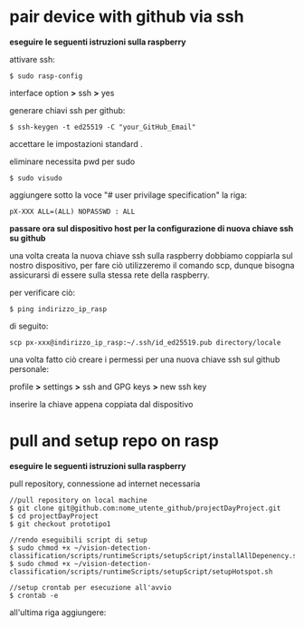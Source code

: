 # pair device with github via ssh

**eseguire le seguenti istruzioni sulla raspberry**

attivare ssh:

    $ sudo rasp-config
    
   interface option **>** ssh **>** yes
   
generare chiavi ssh per github:

    
    $ ssh-keygen -t ed25519 -C "your_GitHub_Email"
accettare le impostazioni standard .

eliminare necessita pwd per sudo

    $ sudo visudo

aggiungere sotto la voce "# user privilage specification" la riga:

    pX-XXX ALL=(ALL) NOPASSWD : ALL

**passare ora sul dispositivo host per la configurazione di nuova chiave ssh su github**

una  volta creata la nuova chiave ssh sulla raspberry dobbiamo coppiarla sul nostro dispositivo, per fare ciò utilizzeremo il comando scp, dunque bisogna assicurarsi di essere sulla stessa rete della raspberry.

per verificare ciò:

    $ ping indirizzo_ip_rasp

di seguito:

    scp px-xxx@indirizzo_ip_rasp:~/.ssh/id_ed25519.pub directory/locale
una volta fatto ciò creare i permessi per una nuova chiave ssh sul github personale:

profile **>** settings **>** ssh and GPG keys **>** new ssh key

inserire la chiave appena coppiata dal dispositivo
 

# pull and setup repo on rasp

**eseguire le seguenti istruzioni sulla raspberry**

pull repository, connessione ad internet necessaria

    //pull repository on local machine
    $ git clone git@github.com:nome_utente_github/projectDayProject.git
    $ cd projectDayProject
    $ git checkout prototipo1

	//rendo eseguibili script di setup
    $ sudo chmod +x ~/vision-detection-classification/scripts/runtimeScripts/setupScript/installAllDepenency.sh
    $ sudo chmod +x ~/vision-detection-classification/scripts/runtimeScripts/setupScript/setupHotspot.sh
	
	//setup crontab per esecuzione all'avvio
    $ crontab -e
    
all'ultima riga aggiungere:


